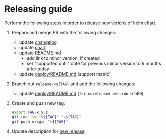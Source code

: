 # Releasing guide

Perform the following steps in order to release new verions of helm chart.

1. Prepare and merge PR with the following changes:

   - update [changelog][changelog]
   - update [chart][chart]
   - update [README.md][documentation]
     - add link to minor version, if created
     - set "supported until" date for previous minor version to 6 months after today
   - update [deploy/README.md][deploy_matrix] (support matrix)

1. Branch out `release-v${TAG}` and add the following changes:

   - update [deploy/README.md][deploy_title] (`for unreleased version` in title)

1. Create and push new tag:

   ```bash
   export TAG=x.y.z
   git tag -sm "v${TAG}" "v${TAG}"
   git push origin "v${TAG}"
   ```

1. Update description for [new release][releases]

[deploy_title]: ../README.md#deployment-guide-for-unreleased-version
[deploy_matrix]: ../README.md#support-matrix
[changelog]: ../../CHANGELOG.md#unreleased
[chart]: ../helm/sumologic/Chart.yaml
[releases]: https://github.com/SumoLogic/sumologic-kubernetes-collection/releases
[documentation]: ../../README.md#documentation
